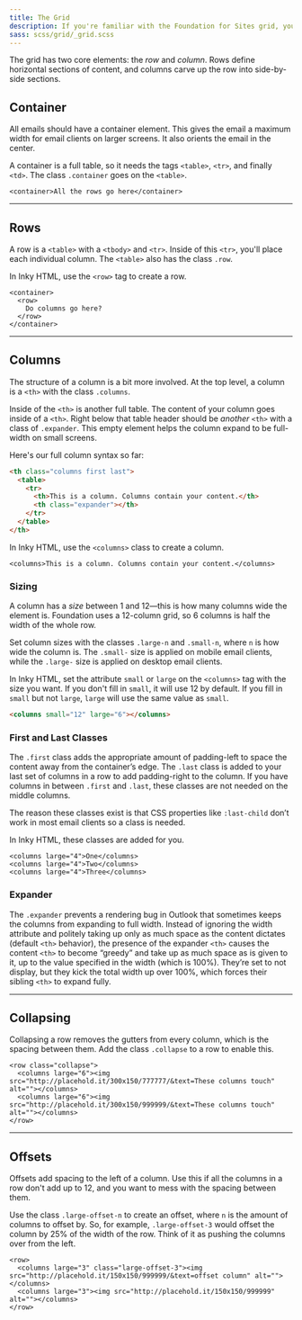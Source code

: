 ```yaml
---
title: The Grid
description: If you're familiar with the Foundation for Sites grid, you'll be right at home working with Foundation for Emails.
sass: scss/grid/_grid.scss
---
```


The grid has two core elements: the *row* and *column*. Rows define horizontal sections of content, and columns carve up the row into side-by-side sections.

## Container

All emails should have a container element. This gives the email a maximum width for email clients on larger screens. It also orients the email in the center.

A container is a full table, so it needs the tags `<table>`, `<tr>`, and finally `<td>`. The class `.container` goes on the `<table>`.

```inky_example
<container>All the rows go here</container>
```

---

## Rows

A row is a `<table>` with a `<tbody>` and `<tr>`. Inside of this `<tr>`, you'll place each individual column. The `<table>` also has the class `.row`.

In Inky HTML, use the `<row>` tag to create a row.

```inky_example
<container>
  <row>
    Do columns go here?
  </row>
</container>
```

---

## Columns

The structure of a column is a bit more involved. At the top level, a column is a `<th>` with the class `.columns`.

Inside of the `<th>` is another full table. The content of your column goes inside of a `<th>`. Right below that table header should be *another* `<th>` with a class of `.expander`. This empty element helps the column expand to be full-width on small screens.

Here's our full column syntax so far:

```html
<th class="columns first last">
  <table>
    <tr>
      <th>This is a column. Columns contain your content.</th>
      <th class="expander"></th>
    </tr>
  </table>
</th>
```

In Inky HTML, use the `<columns>` class to create a column.

```inky_example
<columns>This is a column. Columns contain your content.</columns>
```

### Sizing

A column has a *size* between 1 and 12&mdash;this is how many columns wide the element is. Foundation uses a 12-column grid, so 6 columns is half the width of the whole row.

Set column sizes with the classes `.large-n` and `.small-n`, where `n` is how wide the column is. The `.small-` size is applied on mobile email clients, while the `.large-` size is applied on desktop email clients.

In Inky HTML, set the attribute `small` or `large` on the `<columns>` tag with the size you want. If you don't fill in `small`, it will use 12 by default. If you fill in `small` but not `large`, `large` will use the same value as `small`.

```html
<columns small="12" large="6"></columns>
```

### First and Last Classes

The `.first` class adds the appropriate amount of padding-left to space the content away from the container’s edge. The `.last` class is added to your last set of columns in a row to add padding-right to the column. If you have columns in between `.first` and `.last`, these classes are not needed on the middle columns.

The reason these classes exist is that CSS properties like `:last-child` don’t work in most email clients so a class is needed.

In Inky HTML, these classes are added for you.

```inky_example
<columns large="4">One</columns>
<columns large="4">Two</columns>
<columns large="4">Three</columns>
```

### Expander

The `.expander` prevents a rendering bug in Outlook that sometimes keeps the columns from expanding to full width. Instead of ignoring the width attribute and politely taking up only as much space as the content dictates (default `<th>` behavior), the presence of the expander `<th>` causes the content `<th>` to become “greedy” and take up as much space as is given to it, up to the value specified in the width (which is 100%). They’re set to not display, but they kick the total width up over 100%, which forces their sibling `<th>` to expand fully.

---

## Collapsing

Collapsing a row removes the gutters from every column, which is the spacing between them. Add the class `.collapse` to a row to enable this.

```inky_example
<row class="collapse">
  <columns large="6"><img src="http://placehold.it/300x150/777777/&text=These columns touch" alt=""></columns>
  <columns large="6"><img src="http://placehold.it/300x150/999999/&text=These columns touch" alt=""></columns>
</row>
```

---

## Offsets

Offsets add spacing to the left of a column. Use this if all the columns in a row don't add up to 12, and you want to mess with the spacing between them.

Use the class `.large-offset-n` to create an offset, where `n` is the amount of columns to offset by. So, for example, `.large-offset-3` would offset the column by 25% of the width of the row. Think of it as pushing the columns over from the left.

```inky_example
<row>
  <columns large="3" class="large-offset-3"><img src="http://placehold.it/150x150/999999/&text=offset column" alt=""></columns>
  <columns large="3"><img src="http://placehold.it/150x150/999999" alt=""></columns>
</row>
```
